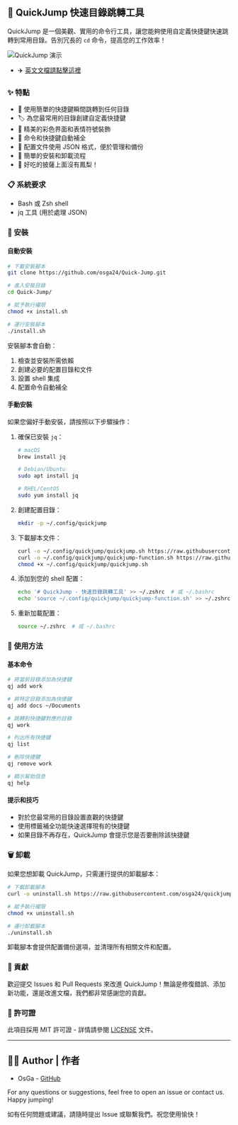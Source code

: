 ## 🚀 QuickJump 快速目錄跳轉工具

QuickJump 是一個美觀、實用的命令行工具，讓您能夠使用自定義快捷鍵快速跳轉到常用目錄。告別冗長的 `cd` 命令，提高您的工作效率！

![QuickJump 演示](screenshots/demo.gif)

- ✈️ [英文文檔請點擊這裡](README.md)

### ✨ 特點

- 📁 使用簡單的快捷鍵瞬間跳轉到任何目錄
- 🏷️ 為您最常用的目錄創建自定義快捷鍵
- 🎨 精美的彩色界面和表情符號裝飾
- 🔄 命令和快捷鍵自動補全
- 💾 配置文件使用 JSON 格式，便於管理和備份
- 🧹 簡單的安裝和卸載流程
- 🍕 好吃的披薩上面沒有鳳梨！

### 📋 系統要求

- Bash 或 Zsh shell
- jq 工具 (用於處理 JSON)

### 🔧 安裝

#### 自動安裝

```bash
# 下載安裝腳本
git clone https://github.com/osga24/Quick-Jump.git

# 進入安裝目錄
cd Quick-Jump/

# 賦予執行權限
chmod +x install.sh

# 運行安裝腳本
./install.sh
```

安裝腳本會自動：
1. 檢查並安裝所需依賴
2. 創建必要的配置目錄和文件
3. 設置 shell 集成
4. 配置命令自動補全

#### 手動安裝

如果您偏好手動安裝，請按照以下步驟操作：

1. 確保已安裝 `jq`：
   ```bash
   # macOS
   brew install jq
   
   # Debian/Ubuntu
   sudo apt install jq
   
   # RHEL/CentOS
   sudo yum install jq
   ```

2. 創建配置目錄：
   ```bash
   mkdir -p ~/.config/quickjump
   ```

3. 下載腳本文件：
   ```bash
   curl -o ~/.config/quickjump/quickjump.sh https://raw.githubusercontent.com/osga24/quickjump/main/quickjump.sh
   curl -o ~/.config/quickjump/quickjump-function.sh https://raw.githubusercontent.com/osga24/quickjump/main/quickjump-function.sh
   chmod +x ~/.config/quickjump/quickjump.sh
   ```

4. 添加到您的 shell 配置：
   ```bash
   echo '# QuickJump - 快速目錄跳轉工具' >> ~/.zshrc  # 或 ~/.bashrc
   echo 'source ~/.config/quickjump/quickjump-function.sh' >> ~/.zshrc  # 或 ~/.bashrc
   ```

5. 重新加載配置：
   ```bash
   source ~/.zshrc  # 或 ~/.bashrc
   ```

### 📖 使用方法

#### 基本命令

```bash
# 將當前目錄添加為快捷鍵
qj add work

# 將特定目錄添加為快捷鍵
qj add docs ~/Documents

# 跳轉到快捷鍵對應的目錄
qj work

# 列出所有快捷鍵
qj list

# 刪除快捷鍵
qj remove work

# 顯示幫助信息
qj help
```

#### 提示和技巧

- 對於您最常用的目錄設置直觀的快捷鍵
- 使用標籤補全功能快速選擇現有的快捷鍵
- 如果目錄不再存在，QuickJump 會提示您是否要刪除該快捷鍵

### 🗑️ 卸載

如果您想卸載 QuickJump，只需運行提供的卸載腳本：

```bash
# 下載卸載腳本
curl -o uninstall.sh https://raw.githubusercontent.com/osga24/quickjump/main/uninstall.sh

# 賦予執行權限
chmod +x uninstall.sh

# 運行卸載腳本
./uninstall.sh
```

卸載腳本會提供配置備份選項，並清理所有相關文件和配置。

### 🤝 貢獻

歡迎提交 Issues 和 Pull Requests 來改進 QuickJump！無論是修復錯誤、添加新功能，還是改進文檔，我們都非常感謝您的貢獻。

### 📜 許可證

此項目採用 MIT 許可證 - 詳情請參閱 [LICENSE](LICENSE) 文件。

---

## 👨‍💻 Author | 作者

- OsGa - [GitHub](https://github.com/osga24)

For any questions or suggestions, feel free to open an issue or contact us. Happy jumping!

如有任何問題或建議，請隨時提出 Issue 或聯繫我們。祝您使用愉快！
